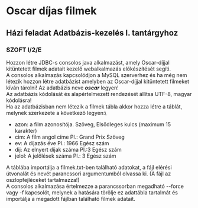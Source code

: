 # Oscar díjas filmek
## Házi feladat Adatbázis-kezelés I. tantárgyhoz
### SZOFT I/2/E
Hozzon létre JDBC-s consolos java alkalmazást, amely Oscar-díjjal kitüntetett filmek adatait kezelő webalkalmazás előkészítését segíti.\
A consolos alkalmazás kapcsolódjon a MySQL szerverhez és ha még nem létezik hozzon létre adatbázist amelyben az Oscar-díjjal kitüntetett filmeket kíván tárolni! Az adatbázis neve _**oscar**_ legyen!\
Az adatbázis kódolását és alapértelmezett rendezését állítsa UTF-8, magyar kódolásra!\
Ha az adatbázisban nem létezik a filmek tábla akkor hozza létre a táblát, melynek szerkezete a következő legyen:\
* azon: a film azonosítója. Szöveg, Elsődleges kulcs (maximum 15 karakter)
* cim: A film angol címe Pl.: Grand Prix Szöveg
* ev: A díjazás éve Pl.: 1966 Egész szám
* dij: Az elnyert díjak száma Pl.:3 Egész szám
* jelol: A jelölések száma Pl.: 3 Egész szám

A táblába importálja a filmek.txt-ben található adatokat, a fájl elérési útvonalát és nevét parancssori argumentumból olvassa ki. (A fájl az oszlopfejléceket tartalmazza!)\
A consolos alkalmazása értelmezze a parancssorban megadható --force vagy -f kapcsolót, melynek a hatására törölje ez adattábla tartalmát és importálja a megadott fájlban található filmek adatait.